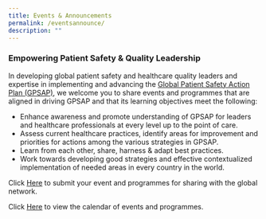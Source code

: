 ```yaml
---
title: Events & Announcements
permalink: /eventsannounce/
description: ""
---
```

### Empowering Patient Safety & Quality Leadership
      
In developing global  patient safety and healthcare quality leaders and expertise in implementing and advancing the [Global Patient Safety Action Plan (GPSAP)]((https://www.who.int/teams/integrated-health-services/patient-safety/policy/global-patient-safety-action-plan)), we welcome you to share events and programmes that are aligned in driving GPSAP and that its learning objectives meet the following:

* Enhance awareness and promote understanding of GPSAP for leaders and healthcare professionals at every level up to the point of care.
*   Assess current healthcare practices, identify areas for improvement and priorities for actions among the various strategies in GPSAP.
*   Learn from each other, share, harness & adapt best practices.
*   Work towards developing good strategies and effective contextualized implementation of needed areas in every country in the world. 

Click [Here](https://form.gov.sg/64536d86f7b4ae0012e5ee1f) to submit your event and programmes for sharing with the global network.

Click [Here](https://calendar.google.com/calendar/u/1/r/month/2023/9/1?pli=1) to view the calendar of events and programmes.